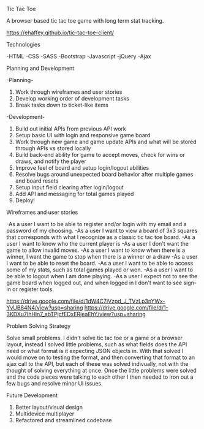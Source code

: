 Tic Tac Toe

A browser based tic tac toe game with long term stat tracking.

https://ehaffey.github.io/tic-tac-toe-client/

Technologies

-HTML
-CSS
-SASS
-Bootstrap
-Javascript
-jQuery
-Ajax

Planning and Development

-Planning-
1) Work through wireframes and user stories
2) Develop working order of development tasks
3) Break tasks down to ticket-like items

-Development-
1) Build out initial APIs from previous API work
2) Setup basic UI with login and responsive game board
3) Work through new game and game update APIs and what will be stored
through APIs vs stored locally
4) Build back-end ability for game to accept moves, check for wins or draws, and
notify the player
5) Improve feel of board and setup login/logout abilities
6) Resolve bugs around unexpected board behavior after multiple games and board resets
7) Setup input field clearing after login/logout
8) Add API and messaging for total games played
9) Deploy!

Wireframes and user stories

-As a user I want to be able to register and/or login with my email and a password of my choosing.
-As a user I want to view a board of 3x3 squares that corresponds with what I recognize as a classic tic tac toe board.
-As a user I want to know who the current player is
-As a user I don't want the game to allow invalid moves.
-As a user I want to know when there is a winner, I want the game to stop when there is a winner or a draw
-As a user I want to be able to reset the board.
-As a user I want to be able to access some of my stats, such as total games played or won.
-As a user I want to be able to logout when I am done playing.
-As a user I expect not to see the game board when logged out, and when logged in I don't want to see sign-in or register tools.

https://drive.google.com/file/d/1dW4C7iVzpd_J_TVzLp3nYWx-YvUB84N4/view?usp=sharing
https://drive.google.com/file/d/1-3KDXu7IhHln7_abTPjcfEDxERjeaEhY/view?usp=sharing


Problem Solving Strategy

Solve small problems. I didn't solve tic tac toe or a game or a browser layout, instead I solved little problems, such as what fields does the API need or what format is it expecting JSON objects in. With that solved I would move on to testing the format, and then converting that format to an ajax call to the API, but each of these was solved indivually, not with the thought of solving everything at once. Once the little problems were solved and the code pieces were talking to each other I then needed to iron out a few bugs and resolve minor UI issues.

Future Development

1) Better layout/visual design
2) Multidevice multiplayer
3) Refactored and streamlined codebase
